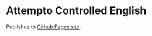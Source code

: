 # Attempto Controlled English

Publishes to [Github Pages site](https://hello.nickmain.com/attempto).